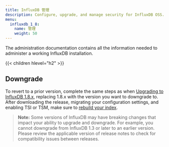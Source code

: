 ```yaml
---
title: InfluxDB 管理
description: Configure, upgrade, and manage security for InfluxDB OSS.
menu:
  influxdb_1_8:
    name: 管理
    weight: 50
---
```


The administration documentation contains all the information needed to administer a working InfluxDB installation.

{{< children hlevel="h2" >}}

## Downgrade

To revert to a prior version, complete the same steps as when [Upgrading to InfluxDB 1.8.x](/influxdb/v1.8/administration/upgrading/), replacing 1.8.x with the version you want to downgrade to. After downloading the release, migrating your configuration settings, and enabling TSI or TSM, make sure to [rebuild your index](/influxdb/v1.8/administration/rebuild-tsi-index).

>**Note:** Some versions of InfluxDB may have breaking changes that impact your ability to upgrade and downgrade. For example, you cannot downgrade from InfluxDB 1.3 or later to an earlier version. Please review the applicable version of release notes to check for compatibility issues between releases.
